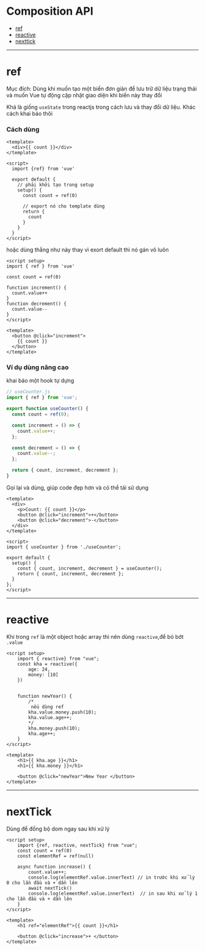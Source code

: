 # Composition API

- [ref](#ref)
- [reactive](#reactive)
- [nexttick](#nexttick)
***
# ref

Mục đích: Dùng khi muốn tạo một biến đơn giản để lưu trữ dữ liệu trạng thái và muốn Vue tự động cập nhật giao diện khi biến này thay đổi

Khá là giống `useState` trong reactjs trong cách lưu và thay đổi dữ liệu. Khác cách khai báo thôi

### Cách dùng

```vue
<template>
  <div>{{ count }}</div>
</template>

<script>
  import {ref} from 'vue'

  export default {
    // phải khởi tạo trong setup
    setup() {
      const count = ref(0)

      // export nó cho template dùng
      return {
        count
      }
    }
  }
</script>
```

hoặc dùng thẳng như này thay vì exort default thì nó gán vô luôn

```vue
<script setup>
import { ref } from 'vue'

const count = ref(0)

function increment() {
  count.value++
}
function decrement() {
  count.value--
}
</script>

<template>
  <button @click="increment">
    {{ count }}
  </button>
</template>
```

### Ví dụ dùng nâng cao

khai báo một hook tự dựng

```js
// useCounter.js
import { ref } from 'vue';

export function useCounter() {
  const count = ref(0);

  const increment = () => {
    count.value++;
  };

  const decrement = () => {
    count.value--;
  };

  return { count, increment, decrement };
}
```
Gọi lại và dùng, giúp code đẹp hơn và có thể tái sử dụng

```vue
<template>
  <div>
    <p>Count: {{ count }}</p>
    <button @click="increment">+</button>
    <button @click="decrement">-</button>
  </div>
</template>

<script>
import { useCounter } from './useCounter';

export default {
  setup() {
    const { count, increment, decrement } = useCounter();
    return { count, increment, decrement };
  }
};
</script>
```

***

# reactive

Khi trong `ref` là một object hoặc array thì nên dùng `reactive`,để bỏ bớt `.value`

```vue
<script setup>
    import { reactive} from "vue";
    const kha = reactive({
        age: 24,
        money: [10]
    })


    function newYear() {
        /*
         nếu dùng ref
        kha.value.money.push(10);
        kha.value.age++; 
        */
        kha.money.push(10);
        kha.age++;
    }
</script>

<template>
    <h1>{{ kha.age }}</h1>
    <h1>{{ kha.money }}</h1>

    <button @click="newYear">New Year </button>
</template>

```

*** 

# nextTick

Dùng để đồng bộ dom ngay sau khi xử lý 

```vue
<script setup>
    import {ref, reactive, nextTick} from "vue";
    const count = ref(0)
    const elementRef = ref(null)

    async function increase() {
        count.value++;
        console.log(elementRef.value.innerText) // in trước khi xử lý 0 cho lần đầu và + dần lên
        await nextTick()
        console.log(elementRef.value.innerText)  // in sau khi xử lý 1 cho lần đầu và + dần lên
    }
</script>

<template>
    <h1 ref="elementRef">{{ count }}</h1>

    <button @click="increase">+ </button>
</template>

```